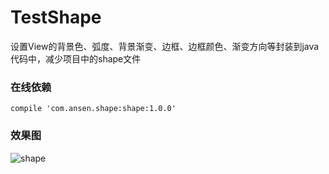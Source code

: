 # TestShape
设置View的背景色、弧度、背景渐变、边框、边框颜色、渐变方向等封装到java代码中，减少项目中的shape文件

### 在线依赖
```
compile 'com.ansen.shape:shape:1.0.0'
```

### 效果图
![shape](https://github.com/ansen666/TestShape/blob/master/shape.jpg?raw=true)
